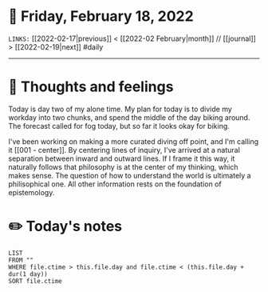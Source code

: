 # 📅 Friday, February 18, 2022
`LINKS:` [[2022-02-17|previous]] < [[2022-02 February|month]] // [[journal]] > [[2022-02-19|next]] 
#daily

---
# 💭 Thoughts and feelings
Today is day two of my alone time. My plan for today is to divide my workday into two chunks, and spend the middle of the day biking around. The forecast called for fog today, but so far it looks okay for biking. 

I've been working on making a more curated diving off point, and I'm calling it [[001 - center]]. By centering lines of inquiry, I've arrived at a natural separation between inward and outward lines. If I frame it this way, it naturally follows that philosophy is at the center of my thinking, which makes sense. The question of how to understand the world is ultimately a philisophical one. All other information rests on the foundation of epistemology. 

# ✏️ Today's notes
```dataview
LIST 
FROM ""
WHERE file.ctime > this.file.day and file.ctime < (this.file.day + dur(1 day))
SORT file.ctime
```
